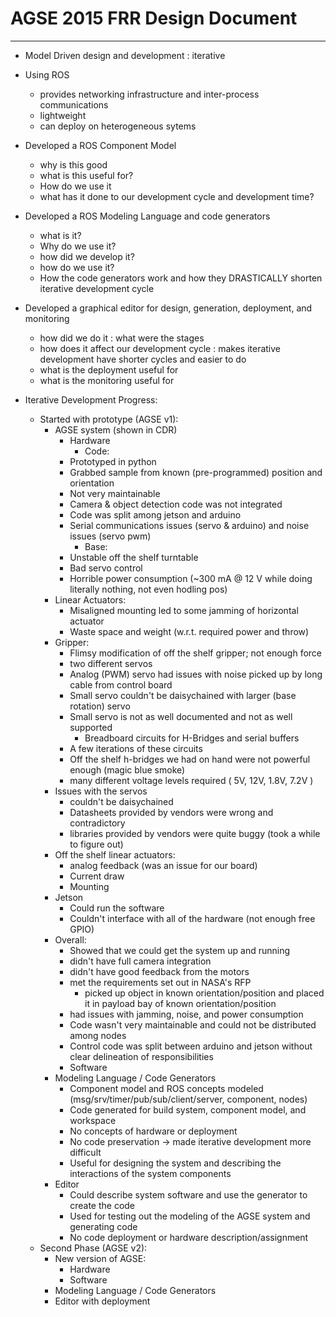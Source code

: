 # AGSE 2015 FRR Design Document
-------------------------------

* Model Driven design and development : iterative
* Using ROS
  * provides networking infrastructure and inter-process communications
  * lightweight
  * can deploy on heterogeneous sytems
* Developed a ROS Component Model
  * why is this good
  * what is this useful for?
  * How do we use it
  * what has it done to our development cycle and development time?
* Developed a ROS Modeling Language and code generators
  * what is it?
  * Why do we use it?
  * how did we develop it?
  * how do we use it?
  * How the code generators work and how they DRASTICALLY shorten iterative development cycle
* Developed a graphical editor for design, generation, deployment, and monitoring
  * how did we do it : what were the stages
  * how does it affect our development cycle : makes iterative development have shorter cycles and easier to do
  * what is the deployment useful for
  * what is the monitoring useful for

* Iterative Development Progress:
  * Started with prototype (AGSE v1):
    * AGSE system (shown in CDR)
      * Hardware
      	* Code:
	  * Prototyped in python
	  * Grabbed sample from known (pre-programmed) position and orientation
	  * Not very maintainable
	  * Camera & object detection code was not integrated
	  * Code was split among jetson and arduino
	  * Serial communications issues (servo & arduino) and noise issues (servo pwm)
      	* Base:
	  * Unstable off the shelf turntable
	  * Bad servo control
	  * Horrible power consumption (~300 mA @ 12 V while doing literally nothing, not even hodling pos)
	* Linear Actuators:
	  * Misaligned mounting led to some jamming of horizontal actuator
	  * Waste space and weight (w.r.t. required power and throw)
	* Gripper:
	  * Flimsy modification of off the shelf gripper; not enough force
	  * two different servos
	  * Analog (PWM) servo had issues with noise picked up by long cable from control board
	  * Small servo couldn't be daisychained with larger (base rotation) servo
	  * Small servo is not as well documented and not as well supported
      	* Breadboard circuits for H-Bridges and serial buffers
	  * A few iterations of these circuits
	  * Off the shelf h-bridges we had on hand were not powerful enough (magic blue smoke)
	  * many different voltage levels required ( 5V, 12V, 1.8V, 7.2V )
	* Issues with the servos
	  * couldn't be daisychained
	  * Datasheets provided by vendors were wrong and contradictory
	  * libraries provided by vendors were quite buggy (took a while to figure out)
	* Off the shelf linear actuators:
	  * analog feedback (was an issue for our board)
	  * Current draw
	  * Mounting
	* Jetson
	  * Could run the software
	  * Couldn't interface with all of the hardware (not enough free GPIO)
	* Overall:
	  * Showed that we could get the system up and running
	  * didn't have full camera integration
	  * didn't have good feedback from the motors
	  * met the requirements set out in NASA's RFP
	    * picked up object in known orientation/position and placed it in payload bay of known orientation/position
	  * had issues with jamming, noise, and power consumption
	  * Code wasn't very maintainable and could not be distributed among nodes
	  * Control code was split between arduino and jetson without clear delineation of responsibilities
      * Software
    * Modeling Language / Code Generators
      * Component model and ROS concepts modeled (msg/srv/timer/pub/sub/client/server, component, nodes)
      * Code generated for build system, component model, and workspace
      * No concepts of hardware or deployment
      * No code preservation -> made iterative development more difficult
      * Useful for designing the system and describing the interactions of the system components
    * Editor
      * Could describe system software and use the generator to create the code
      * Used for testing out the modeling of the AGSE system and generating code
      * No code deployment or hardware description/assignment
  * Second Phase (AGSE v2):
    * New version of AGSE:
      * Hardware
      * Software
    * Modeling Language / Code Generators
    * Editor with deployment